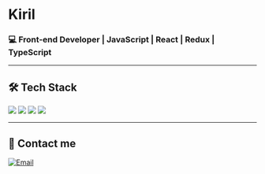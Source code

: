 # Kiril 
### 💻 Front-end Developer | JavaScript | React | Redux | TypeScript 

---

## 🛠️ Tech Stack  
<p align="left">
  <img src="https://img.shields.io/badge/-JavaScript-F7DF1E?style=flat-square&logo=javascript&logoColor=black" />
  <img src="https://img.shields.io/badge/-React-61DAFB?style=flat-square&logo=react&logoColor=black" />
  <img src="https://img.shields.io/badge/-Redux-764ABC?style=flat-square&logo=redux&logoColor=white" />
  <img src="https://img.shields.io/badge/-TypeScript-007ACC?style=flat-square&logo=typescript&logoColor=white" />
</p>

---

## 🤝 Contact me
[![Email](https://img.shields.io/badge/-Gmail-red?style=flat-square&logo=Gmail&logoColor=white)](mailto:keras1n.business@gmail.com)  
